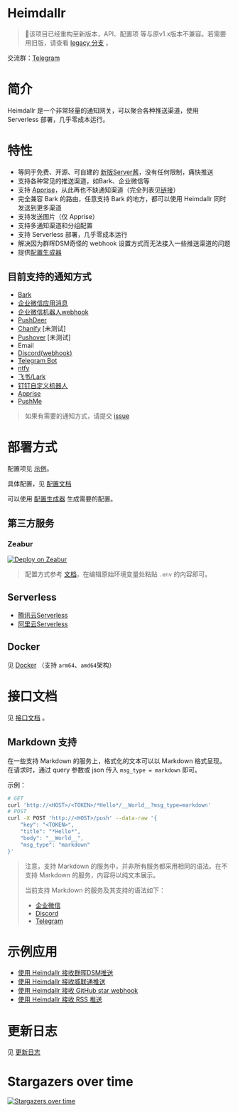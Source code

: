 <h1>Heimdallr</h1>

> 🔧该项目已经重构至新版本，API、配置项 等与原v1.x版本不兼容。若需要用旧版，请查看 [legacy 分支](https://github.com/LeslieLeung/heimdallr/tree/legacy) 。

交流群：[Telegram](https://t.me/heimdallr_notification)

# 简介

Heimdallr 是一个非常轻量的通知网关，可以聚合各种推送渠道，使用 Serverless 部署，几乎零成本运行。

# 特性

- 等同于免费、开源、可自建的 [新版Server酱](https://sct.ftqq.com/)，没有任何限制，痛快推送
- 支持各种常见的推送渠道，如Bark、企业微信等
- 支持 [Apprise](https://github.com/caronc/apprise)，从此再也不缺通知渠道（完全列表见[链接](https://github.com/caronc/apprise#supported-notifications)）
- 完全兼容 Bark 的路由，任意支持 Bark 的地方，都可以使用 Heimdallr 同时发送到更多渠道
- 支持发送图片（仅 Apprise）
- 支持多通知渠道和分组配置
- 支持 Serverless 部署，几乎零成本运行
- 解决因为群晖DSM奇怪的 webhook 设置方式而无法接入一些推送渠道的问题
- 提供[配置生成器](https://heimdallr-configurator.vercel.app/)

## 目前支持的通知方式

- [Bark](https://github.com/Finb/Bark)
- [企业微信应用消息](https://developer.work.weixin.qq.com/document/path/90236)
- [企业微信机器人webhook](https://developer.work.weixin.qq.com/document/path/91770)
- [PushDeer](http://pushdeer.com)
- [Chanify](https://github.com/chanify/chanify) [未测试]
- [Pushover](https://pushover.net/api) [未测试]
- Email
- [Discord(webhook)](https://discord.com/developers/docs/resources/webhook#execute-webhook)
- [Telegram Bot](https://core.telegram.org/bots/api#sendmessage)
- [ntfy](https://docs.ntfy.sh/)
- [飞书/Lark](https://open.feishu.cn/document/client-docs/bot-v3/add-custom-bot)
- [钉钉自定义机器人](https://open.dingtalk.com/document/robots/custom-robot-access)
- [Apprise](https://github.com/caronc/apprise)
- [PushMe](https://push.i-i.me/)

> 如果有需要的通知方式，请提交 [issue](https://github.com/LeslieLeung/heimdallr/issues/new?assignees=LeslieLeung&labels=enhancement&template=feature_request.md&title=)


# 部署方式

配置项见 [示例](.env.example)。

具体配置，见 [配置文档](docs/Config.md)

可以使用 [配置生成器](https://heimdallr-configurator.vercel.app/) 生成需要的配置。

## 第三方服务

### Zeabur

[![Deploy on Zeabur](https://zeabur.com/button.svg)](https://zeabur.com/templates/E7FFAQ?referralCode=LeslieLeung)

> 配置方式参考 [文档](https://zeabur.com/docs/zh-CN/environment/variables)，在编辑原始环境变量处粘贴 `.env` 的内容即可。

## Serverless
- [腾讯云Serverless](docs/deploy/TencentcloudServerless.md)
- [阿里云Serverless](docs/deploy/AliyunServerless.md)

## Docker
见 [Docker](docs/deploy/Docker.md) （支持 `arm64`、`amd64`架构）

# 接口文档

见 [接口文档](https://heimdallr.zeabur.app/docs) 。

## Markdown 支持

在一些支持 Markdown 的服务上，格式化的文本可以以 Markdown 格式呈现。在请求时，通过 query 参数或 json 传入 `msg_type = markdown` 即可。

示例：

```bash
# GET
curl 'http://<HOST>/<TOKEN>/*Hello*/__World__?msg_type=markdown'
# POST
curl -X POST 'http://<HOST>/push' --data-raw '{
    "key": "<TOKEN>",
    "title": "*Hello*",
    "body": "__World__",
    "msg_type": "markdown"
}'
```

> 注意，支持 Markdown 的服务中，并非所有服务都采用相同的语法。在不支持 Markdown 的服务，内容将以纯文本展示。
>
> 当前支持 Markdown 的服务及其支持的语法如下：
> - [企业微信](https://developer.work.weixin.qq.com/document/path/90236#%E6%94%AF%E6%8C%81%E7%9A%84markdown%E8%AF%AD%E6%B3%95)
> - [Discord](https://support.discord.com/hc/en-us/articles/210298617-Markdown-Text-101-Chat-Formatting-Bold-Italic-Underline)
> - [Telegram](https://core.telegram.org/bots/api#markdownv2-style)

# 示例应用

- [使用 Heimdallr 接收群晖DSM推送](docs/example/DSM.md)
- [使用 Heimdallr 接收威联通推送](docs/example/QNAP.md)
- [使用 Heimdallr 接收 GitHub star webhook](docs/example/GitHubStar.md)
- [使用 Heimdallr 接收 RSS 推送](docs/example/Rsspush.md)

# 更新日志

见 [更新日志](docs/Changelog.md)

# Stargazers over time
[![Stargazers over time](https://starchart.cc/LeslieLeung/heimdallr.svg?variant=adaptive)](https://starchart.cc/LeslieLeung/heimdallr)

